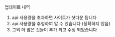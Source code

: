 업데이트 내역
1. api 사용량을 초과하면 사이트가 셧다운 됩니다
2.  api 사용량을 추청하여 알 수 있습니다 (정확하지 않음)
3.  그외 더 많은 것들이 추가 되고 수정 되었습니다
